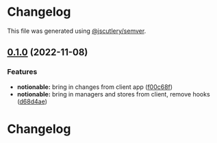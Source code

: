 # Changelog

This file was generated using [@jscutlery/semver](https://github.com/jscutlery/semver).

## [0.1.0](https://github.com/notional-finance/notional-monorepo/compare/notionable-0.0.9...notionable-0.1.0) (2022-11-08)


### Features

* **notionable:** bring in changes from client app ([f00c68f](https://github.com/notional-finance/notional-monorepo/commit/f00c68faed2b65b8d3a4939e69017bd4ec72c68f))
* **notionable:** bring in managers and stores from client, remove hooks ([d68d4ae](https://github.com/notional-finance/notional-monorepo/commit/d68d4ae8c027dfede628bbb70a07b453ffa2830d))

# Changelog
